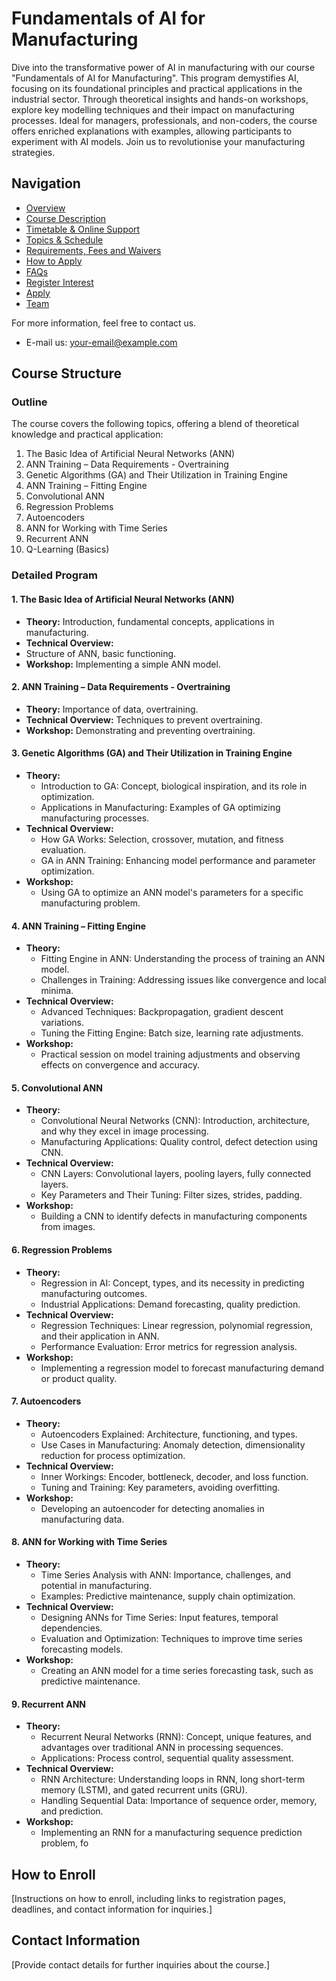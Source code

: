 
# Fundamentals of AI for Manufacturing

Dive into the transformative power of AI in manufacturing with our course "Fundamentals of AI for Manufacturing". This program demystifies AI, focusing on its foundational principles and practical applications in the industrial sector. Through theoretical insights and hands-on workshops, explore key modelling techniques and their impact on manufacturing processes. Ideal for managers, professionals, and non-coders, the course offers enriched explanations with examples, allowing participants to experiment with AI models. Join us to revolutionise your manufacturing strategies.

## Navigation

- [Overview](overview.md)
- [Course Description](Course-Description.md)
- [Timetable & Online Support](Timetable-&-Online-Support.md)
- [Topics & Schedule](Topics-&-schedule.md)
- [Requirements, Fees and Waivers](Requirements-Fees-and-waivers.md)
- [How to Apply](How-to-apply.md)
- [FAQs](FAQs.md)
- [Register Interest](Register-Interest.md)
- [Apply](Apply.md)
- [Team](Team.md)

For more information, feel free to contact us.

- E-mail us: [your-email@example.com](mailto:your-email@example.com)


## Course Structure

### Outline

The course covers the following topics, offering a blend of theoretical knowledge and practical application:

1. The Basic Idea of Artificial Neural Networks (ANN)
2. ANN Training – Data Requirements - Overtraining
3. Genetic Algorithms (GA) and Their Utilization in Training Engine
4. ANN Training – Fitting Engine
5. Convolutional ANN
6. Regression Problems
7. Autoencoders
8. ANN for Working with Time Series
9. Recurrent ANN
10. Q-Learning (Basics)

### Detailed Program

#### 1. The Basic Idea of Artificial Neural Networks (ANN)
- **Theory:** Introduction, fundamental concepts, applications in manufacturing.
- **Technical Overview:**
- Structure of ANN, basic functioning.
- **Workshop:** Implementing a simple ANN model.

#### 2. ANN Training – Data Requirements - Overtraining
- **Theory:** Importance of data, overtraining.
- **Technical Overview:** Techniques to prevent overtraining.
- **Workshop:** Demonstrating and preventing overtraining.

#### 3. Genetic Algorithms (GA) and Their Utilization in Training Engine
- **Theory:**
  - Introduction to GA: Concept, biological inspiration, and its role in optimization.
  - Applications in Manufacturing: Examples of GA optimizing manufacturing processes.
- **Technical Overview:**
  - How GA Works: Selection, crossover, mutation, and fitness evaluation.
  - GA in ANN Training: Enhancing model performance and parameter optimization.
- **Workshop:**
  - Using GA to optimize an ANN model's parameters for a specific manufacturing problem.

#### 4. ANN Training – Fitting Engine
- **Theory:**
  - Fitting Engine in ANN: Understanding the process of training an ANN model.
  - Challenges in Training: Addressing issues like convergence and local minima.
- **Technical Overview:**
  - Advanced Techniques: Backpropagation, gradient descent variations.
  - Tuning the Fitting Engine: Batch size, learning rate adjustments.
- **Workshop:**
  - Practical session on model training adjustments and observing effects on convergence and accuracy.

#### 5. Convolutional ANN
- **Theory:**
  - Convolutional Neural Networks (CNN): Introduction, architecture, and why they excel in image processing.
  - Manufacturing Applications: Quality control, defect detection using CNN.
- **Technical Overview:**
  - CNN Layers: Convolutional layers, pooling layers, fully connected layers.
  - Key Parameters and Their Tuning: Filter sizes, strides, padding.
- **Workshop:**
  - Building a CNN to identify defects in manufacturing components from images.

#### 6. Regression Problems
- **Theory:**
  - Regression in AI: Concept, types, and its necessity in predicting manufacturing outcomes.
  - Industrial Applications: Demand forecasting, quality prediction.
- **Technical Overview:**
  - Regression Techniques: Linear regression, polynomial regression, and their application in ANN.
  - Performance Evaluation: Error metrics for regression analysis.
- **Workshop:**
  - Implementing a regression model to forecast manufacturing demand or product quality.

#### 7. Autoencoders
- **Theory:**
  - Autoencoders Explained: Architecture, functioning, and types.
  - Use Cases in Manufacturing: Anomaly detection, dimensionality reduction for process optimization.
- **Technical Overview:**
  - Inner Workings: Encoder, bottleneck, decoder, and loss function.
  - Tuning and Training: Key parameters, avoiding overfitting.
- **Workshop:**
  - Developing an autoencoder for detecting anomalies in manufacturing data.

#### 8. ANN for Working with Time Series
- **Theory:**
  - Time Series Analysis with ANN: Importance, challenges, and potential in manufacturing.
  - Examples: Predictive maintenance, supply chain optimization.
- **Technical Overview:**
  - Designing ANNs for Time Series: Input features, temporal dependencies.
  - Evaluation and Optimization: Techniques to improve time series forecasting models.
- **Workshop:**
  - Creating an ANN model for a time series forecasting task, such as predictive maintenance.

#### 9. Recurrent ANN
- **Theory:**
  - Recurrent Neural Networks (RNN): Concept, unique features, and advantages over traditional ANN in processing sequences.
  - Applications: Process control, sequential quality assessment.
- **Technical Overview:**
  - RNN Architecture: Understanding loops in RNN, long short-term memory (LSTM), and gated recurrent units (GRU).
  - Handling Sequential Data: Importance of sequence order, memory, and prediction.
- **Workshop:**
  - Implementing an RNN for a manufacturing sequence prediction problem, fo



## How to Enroll

[Instructions on how to enroll, including links to registration pages, deadlines, and contact information for inquiries.]

## Contact Information

[Provide contact details for further inquiries about the course.]

